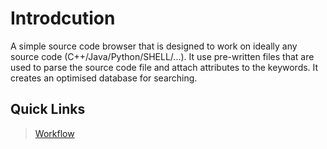 # Introdcution

A simple source code browser that is designed to work on ideally any source code (C++/Java/Python/SHELL/...).
It use pre-written files that are used to parse the source code file and attach attributes to the keywords.
It creates an optimised database for searching.

## Quick Links
> [Workflow](https://github.com/aloknigam247/cygnus/wiki/Workflow)
